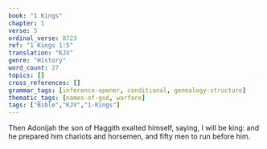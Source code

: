 ```yaml
---
book: "1 Kings"
chapter: 1
verse: 5
ordinal_verse: 8723
ref: "1 Kings 1:5"
translation: "KJV"
genre: "History"
word_count: 27
topics: []
cross_references: []
grammar_tags: [inference-opener, conditional, genealogy-structure]
thematic_tags: [names-of-god, warfare]
tags: ["Bible","KJV","1-Kings"]
---
```

Then Adonijah the son of Haggith exalted himself, saying, I will be king: and he prepared him chariots and horsemen, and fifty men to run before him.
